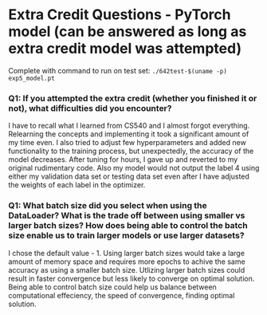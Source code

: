 # Extra Credit Questions - PyTorch model (can be answered as long as extra credit model was attempted)

Complete with command to run on test set: `./642test-$(uname -p) exp5_model.pt` 

### Q1: If you attempted the extra credit (whether you finished it or not), what difficulties did you encounter?

I have to recall what I learned from CS540 and I almost forgot everything. Relearning the concepts and implementing it took a significant amount of my time even. I also tried to adjust few hyperparameters and added new functionality to the training process, but unexpectedly, the accuracy of the model decreases. After tuning for hours, I gave up and reverted to my original rudimentary code. Also my model would not output the label 4 using either my validation data set or testing data set even after I have adjusted the weights of each label in the optimizer.

### Q1: What batch size did you select when using the DataLoader? What is the trade off between using smaller vs larger batch sizes? How does being able to control the batch size enable us to train larger models or use larger datasets?

I chose the default value - 1. Using larger batch sizes would take a large amount of memory space and requires more epochs to achive the same accuracy as using a smaller batch size. Utlizing larger batch sizes could result in faster convergence but less likely to converge on optimal solution. Being able to control batch size could help us balance between computational effeciency, the speed of convergence, finding optimal solution.
